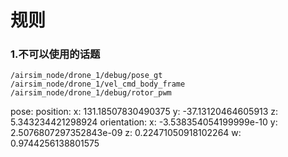 # 规则

### 1.不可以使用的话题
```
/airsim_node/drone_1/debug/pose_gt
/airsim_node/drone_1/vel_cmd_body_frame
/airsim_node/drone_1/debug/rotor_pwm
```
pose: 
  position: 
    x: 131.18507830490375
    y: -37.13120464605913
    z: 5.343234421298924
  orientation: 
    x: -3.538354054199999e-10
    y: 2.5076807297352843e-09
    z: 0.22471050918102264
    w: 0.9744256138801575
